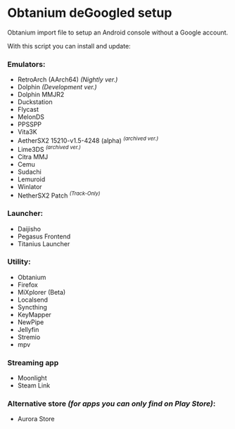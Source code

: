 # Obtanium deGoogled setup
Obtanium import file to setup an Android console without a Google account.

With this script you can install and update:
### Emulators:
- RetroArch (AArch64) *(Nightly ver.)*
- Dolphin *(Development ver.)*
- Dolphin MMJR2
- Duckstation
- Flycast
- MelonDS
- PPSSPP
- Vita3K
- AetherSX2 15210-v1.5-4248 (alpha) <sup>*(archived ver.)*</sup>
- Lime3DS <sup>*(archived ver.)*</sup>
- Citra MMJ
- Cemu
- Sudachi
- Lemuroid
- Winlator
- NetherSX2 Patch <sup>*(Track-Only)*</sup>
### Launcher:
- Daijisho
- Pegasus Frontend
- Titanius Launcher
### Utility:
- Obtanium
- Firefox
- MiXplorer (Beta)
- Localsend
- Syncthing
- KeyMapper
- NewPipe
- Jellyfin
- Stremio
- mpv
### Streaming app
- Moonlight
- Steam Link
### Alternative store *(for apps you can only find on Play Store)*:
- Aurora Store
